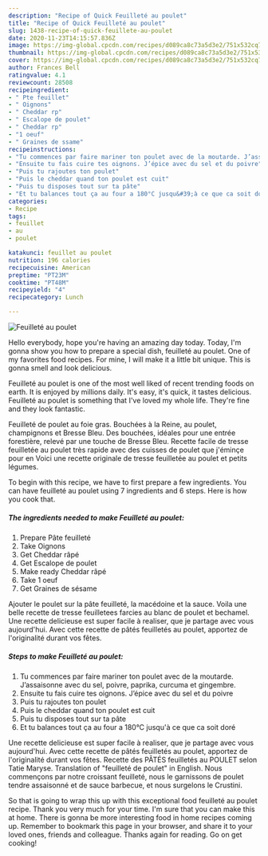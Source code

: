 ```yaml
---
description: "Recipe of Quick Feuilleté au poulet"
title: "Recipe of Quick Feuilleté au poulet"
slug: 1438-recipe-of-quick-feuillete-au-poulet
date: 2020-11-23T14:15:57.836Z
image: https://img-global.cpcdn.com/recipes/d089ca8c73a5d3e2/751x532cq70/feuillete-au-poulet-photo-principale-de-la-recette.jpg
thumbnail: https://img-global.cpcdn.com/recipes/d089ca8c73a5d3e2/751x532cq70/feuillete-au-poulet-photo-principale-de-la-recette.jpg
cover: https://img-global.cpcdn.com/recipes/d089ca8c73a5d3e2/751x532cq70/feuillete-au-poulet-photo-principale-de-la-recette.jpg
author: Frances Bell
ratingvalue: 4.1
reviewcount: 28508
recipeingredient:
- " Pte feuillet"
- " Oignons"
- " Cheddar rp"
- " Escalope de poulet"
- " Cheddar rp"
- "1 oeuf"
- " Graines de ssame"
recipeinstructions:
- "Tu commences par faire mariner ton poulet avec de la moutarde. J’assaisonne avec du sel, poivre, paprika, curcuma et gingembre."
- "Ensuite tu fais cuire tes oignons. J’épice avec du sel et du poivre"
- "Puis tu rajoutes ton poulet"
- "Puis le cheddar quand ton poulet est cuit"
- "Puis tu disposes tout sur ta pâte"
- "Et tu balances tout ça au four a 180°C jusqu&#39;à ce que ca soit doré"
categories:
- Recipe
tags:
- feuillet
- au
- poulet

katakunci: feuillet au poulet 
nutrition: 196 calories
recipecuisine: American
preptime: "PT23M"
cooktime: "PT48M"
recipeyield: "4"
recipecategory: Lunch

---
```



![Feuilleté au poulet](https://img-global.cpcdn.com/recipes/d089ca8c73a5d3e2/751x532cq70/feuillete-au-poulet-photo-principale-de-la-recette.jpg)

Hello everybody, hope you're having an amazing day today. Today, I'm gonna show you how to prepare a special dish, feuilleté au poulet. One of my favorites food recipes. For mine, I will make it a little bit unique. This is gonna smell and look delicious.

Feuilleté au poulet is one of the most well liked of recent trending foods on earth. It is enjoyed by millions daily. It's easy, it's quick, it tastes delicious. Feuilleté au poulet is something that I've loved my whole life. They're fine and they look fantastic.

Feuilleté de poulet au foie gras. Bouchées à la Reine, au poulet, champignons et Bresse Bleu. Des bouchées, idéales pour une entrée forestière, relevé par une touche de Bresse Bleu. Recette facile de tresse feuilletée au poulet très rapide avec des cuisses de poulet que j&#39;éminçe pour en Voici une recette originale de tresse feuilletée au poulet et petits légumes.


To begin with this recipe, we have to first prepare a few ingredients. You can have feuilleté au poulet using 7 ingredients and 6 steps. Here is how you cook that.

<!--inarticleads1-->

##### The ingredients needed to make Feuilleté au poulet:

1. Prepare  Pâte feuilleté
1. Take  Oignons
1. Get  Cheddar râpé
1. Get  Escalope de poulet
1. Make ready  Cheddar râpé
1. Take 1 oeuf
1. Get  Graines de sésame


Ajouter le poulet sur la pâte feuilleté, la macédoine et la sauce. Voila une belle recette de tresse feuilletees farcies au blanc de poulet et bechamel. Une recette delicieuse est super facile à realiser, que je partage avec vous aujourd&#39;hui. Avec cette recette de pâtés feuilletés au poulet, apportez de l&#39;originalité durant vos fêtes. 

<!--inarticleads2-->

##### Steps to make Feuilleté au poulet:

1. Tu commences par faire mariner ton poulet avec de la moutarde. J’assaisonne avec du sel, poivre, paprika, curcuma et gingembre.
1. Ensuite tu fais cuire tes oignons. J’épice avec du sel et du poivre
1. Puis tu rajoutes ton poulet
1. Puis le cheddar quand ton poulet est cuit
1. Puis tu disposes tout sur ta pâte
1. Et tu balances tout ça au four a 180°C jusqu&#39;à ce que ca soit doré


Une recette delicieuse est super facile à realiser, que je partage avec vous aujourd&#39;hui. Avec cette recette de pâtés feuilletés au poulet, apportez de l&#39;originalité durant vos fêtes. Recette des PÂTÉS feuilletés au POULET selon Tatie Maryse. Translation of &#34;feuilleté de poulet&#34; in English. Nous commençons par notre croissant feuilleté, nous le garnissons de poulet tendre assaisonné et de sauce barbecue, et nous surgelons le Crustini. 

So that is going to wrap this up with this exceptional food feuilleté au poulet recipe. Thank you very much for your time. I'm sure that you can make this at home. There is gonna be more interesting food in home recipes coming up. Remember to bookmark this page in your browser, and share it to your loved ones, friends and colleague. Thanks again for reading. Go on get cooking!
